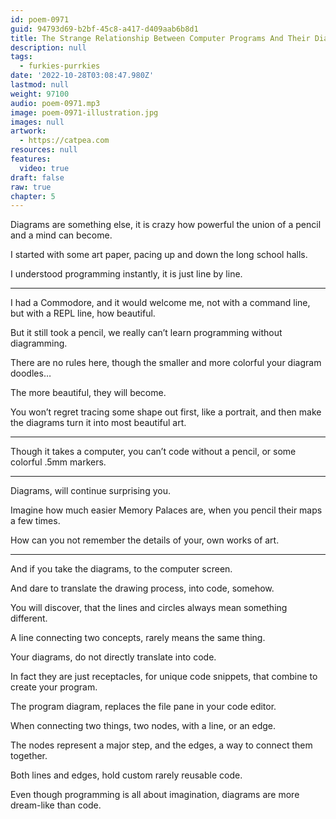 ```yaml
---
id: poem-0971
guid: 94793d69-b2bf-45c8-a417-d409aab6b8d1
title: The Strange Relationship Between Computer Programs And Their Diagrams
description: null
tags:
  - furkies-purrkies
date: '2022-10-28T03:08:47.980Z'
lastmod: null
weight: 97100
audio: poem-0971.mp3
image: poem-0971-illustration.jpg
images: null
artwork:
  - https://catpea.com
resources: null
features:
  video: true
draft: false
raw: true
chapter: 5
---
```


Diagrams are something else,
it is crazy how powerful the union of a pencil and a mind can become.

I started with some art paper,
pacing up and down the long school halls.

I understood programming instantly,
it is just line by line.

---

I had a Commodore, and it would welcome me,
not with a command line, but with a REPL line, how beautiful.

But it still took a pencil,
we really can’t learn programming without diagramming.

There are no rules here,
though the smaller and more colorful your diagram doodles…

The more beautiful,
they will become.

You won’t regret tracing some shape out first, like a portrait,
and then make the diagrams turn it into most beautiful art.

---

Though it takes a computer,
you can’t code without a pencil, or some colorful .5mm markers.

---

Diagrams,
will continue surprising you.

Imagine how much easier Memory Palaces are,
when you pencil their maps a few times.

How can you not remember the details of your,
own works of art.

---

And if you take the diagrams,
to the computer screen.

And dare to translate the drawing process,
into code, somehow.

You will discover,
that the lines and circles always mean something different.

A line connecting two concepts,
rarely means the same thing.

Your diagrams,
do not directly translate into code.

In fact they are just receptacles,
for unique code snippets, that combine to create your program.

The program diagram,
replaces the file pane in your code editor.

When connecting two things, two nodes,
with a line, or an edge.

The nodes represent a major step,
and the edges, a way to connect them together.

Both lines and edges,
hold custom rarely reusable code.

Even though programming is all about imagination,
diagrams are more dream-like than code.
